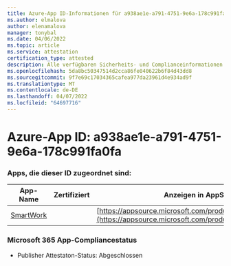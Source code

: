 ```yaml
---
title: Azure-App ID-Informationen für a938ae1e-a791-4751-9e6a-178c991fa0fa
ms.author: elmalova
author: elenamalova
manager: tonybal
ms.date: 04/06/2022
ms.topic: article
ms.service: attestation
certification_type: attested
description: Alle verfügbaren Sicherheits- und Complianceinformationen für a938ae1e-a791-4751-9e6a-178c991fa0fa.
ms.openlocfilehash: 5da8bc50347514d2cca86fe040622b6f84d43dd8
ms.sourcegitcommit: 9f7e69c17034365cafea977da23961d4e934ad9f
ms.translationtype: MT
ms.contentlocale: de-DE
ms.lasthandoff: 04/07/2022
ms.locfileid: "64697716"
---
```

# <a name="azure-app-id-a938ae1e-a791-4751-9e6a-178c991fa0fa"></a>Azure-App ID: a938ae1e-a791-4751-9e6a-178c991fa0fa


### <a name="apps-associated-with-this-id"></a>Apps, die dieser ID zugeordnet sind:
| **App-Name** | **Zertifiziert** | **Anzeigen in AppSource** |
|--------------|---------------|-----------------------|
| [SmartWork](../forward/WA200001149.md) |  | [https://appsource.microsoft.com/product/office/WA200001149](https://appsource.microsoft.com/product/office/WA200001149) |

### <a name="microsoft-365-app-compliance-status"></a>Microsoft 365 App-Compliancestatus
- Publisher Attestaton-Status: Abgeschlossen
